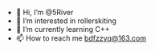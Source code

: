- 👋 Hi, I’m @5River
- 👀 I’m interested in rollerskiting
- 🌱 I’m currently learning C++
- 📫 How to reach me bdfzzyq@163.com

<!---
5River/5River is a ✨ special ✨ repository because its `README.md` (this file) appears on your GitHub profile.
You can click the Preview link to take a look at your changes.
--->
